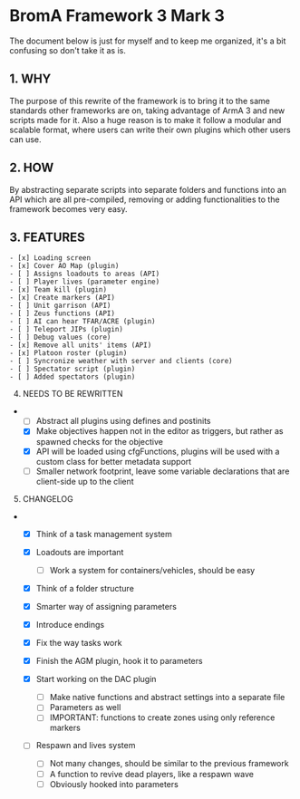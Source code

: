 # BromA Framework 3 Mark 3

The document below is just for myself and to keep me organized, it's a bit confusing so don't take it as is.

## 1. WHY
The purpose of this rewrite of the framework is to bring it to the same standards other frameworks are on, taking advantage of ArmA 3 and new scripts made for it. Also a huge reason is to make it follow a modular and scalable format, where users can write their own plugins which other users can use.

## 2. HOW
By abstracting separate scripts into separate folders and functions into an API which are all pre-compiled, removing or adding functionalities to the framework becomes very easy.

## 3. FEATURES
	- [x] Loading screen
	- [x] Cover AO Map (plugin)
	- [ ] Assigns loadouts to areas (API)
	- [ ] Player lives (parameter engine)
	- [x] Team kill (plugin)
	- [x] Create markers (API)
	- [ ] Unit garrison (API)
	- [ ] Zeus functions (API)
	- [ ] AI can hear TFAR/ACRE (plugin)
	- [ ] Teleport JIPs (plugin)
	- [ ] Debug values (core)
	- [x] Remove all units' items (API)
	- [x] Platoon roster (plugin)
	- [ ] Syncronize weather with server and clients (core)
	- [ ] Spectator script (plugin)
	- [ ] Added spectators (plugin)
	
4. NEEDS TO BE REWRITTEN
-
	- [ ] Abstract all plugins using defines and postinits
	- [x] Make objectives happen not in the editor as triggers, but rather as spawned checks for the objective
	- [x] API will be loaded using cfgFunctions, plugins will be used with a custom class for better metadata support
	- [ ] Smaller network footprint, leave some variable declarations that are client-side up to the client
	
5. CHANGELOG
-
	- [x] Think of a task management system
	- [x] Loadouts are important
		- [ ] Work a system for containers/vehicles, should be easy
	- [x] Think of a folder structure
	- [x] Smarter way of assigning parameters
	- [x] Introduce endings
	- [x] Fix the way tasks work
	
	- [x] Finish the AGM plugin, hook it to parameters
	- [x] Start working on the DAC plugin
		- [ ] Make native functions and abstract settings into a separate file
		- [ ] Parameters as well
		- [ ] IMPORTANT: functions to create zones using only reference markers
	- [ ] Respawn and lives system
		- [ ] Not many changes, should be similar to the previous framework
		- [ ] A function to revive dead players, like a respawn wave
		- [ ] Obviously hooked into parameters
